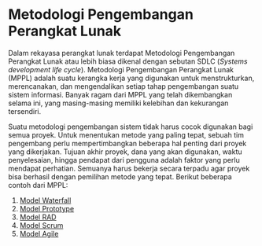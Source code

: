 # Metodologi Pengembangan Perangkat Lunak
Dalam rekayasa perangkat lunak terdapat Metodologi Pengembangan Perangkat Lunak atau lebih biasa dikenal dengan sebutan SDLC (*Systems development life cycle*). Metodologi Pengembangan Perangkat Lunak (MPPL) adalah suatu kerangka kerja yang digunakan untuk menstrukturkan, merencanakan, dan mengendalikan setiap tahap pengembangan suatu sistem informasi. Banyak ragam dari MPPL yang telah dikembangkan selama ini, yang masing-masing memiliki kelebihan dan kekurangan tersendiri.

Suatu metodologi pengembangan sistem tidak harus cocok digunakan bagi semua proyek. Untuk menentukan metode yang paling tepat, sebuah tim pengembang perlu mempertimbangkan beberapa hal penting dari proyek yang dikerjakan. Tujuan akhir proyek, dana yang akan digunakan, waktu penyelesaian, hingga pendapat dari pengguna adalah faktor yang perlu mendapat perhatian. Semuanya harus bekerja secara terpadu agar proyek bisa berhasil dengan pemilihan metode yang tepat. Berikut beberapa contoh dari MPPL:

1. [Model Waterfall](m1-waterfall.md)
2. [Model Prototype](m2-prototype.md)
3. [Model RAD](m3-rad.md)
4. [Model Scrum](m4-scrum.md)
5. [Model Agile](m5-agile.md)